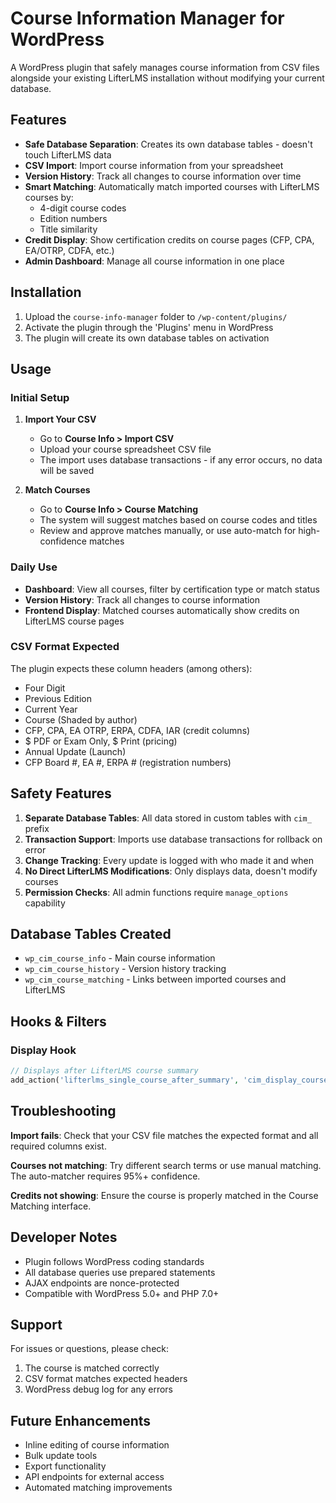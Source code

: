 # Course Information Manager for WordPress

A WordPress plugin that safely manages course information from CSV files alongside your existing LifterLMS installation without modifying your current database.

## Features

- **Safe Database Separation**: Creates its own database tables - doesn't touch LifterLMS data
- **CSV Import**: Import course information from your spreadsheet
- **Version History**: Track all changes to course information over time
- **Smart Matching**: Automatically match imported courses with LifterLMS courses by:
  - 4-digit course codes
  - Edition numbers
  - Title similarity
- **Credit Display**: Show certification credits on course pages (CFP, CPA, EA/OTRP, CDFA, etc.)
- **Admin Dashboard**: Manage all course information in one place

## Installation

1. Upload the `course-info-manager` folder to `/wp-content/plugins/`
2. Activate the plugin through the 'Plugins' menu in WordPress
3. The plugin will create its own database tables on activation

## Usage

### Initial Setup

1. **Import Your CSV**
   - Go to **Course Info > Import CSV**
   - Upload your course spreadsheet CSV file
   - The import uses database transactions - if any error occurs, no data will be saved

2. **Match Courses**
   - Go to **Course Info > Course Matching**
   - The system will suggest matches based on course codes and titles
   - Review and approve matches manually, or use auto-match for high-confidence matches

### Daily Use

- **Dashboard**: View all courses, filter by certification type or match status
- **Version History**: Track all changes to course information
- **Frontend Display**: Matched courses automatically show credits on LifterLMS course pages

### CSV Format Expected

The plugin expects these column headers (among others):
- Four Digit
- Previous Edition  
- Current Year
- Course (Shaded by author)
- CFP, CPA, EA OTRP, ERPA, CDFA, IAR (credit columns)
- $ PDF or Exam Only, $ Print (pricing)
- Annual Update (Launch)
- CFP Board #, EA #, ERPA # (registration numbers)

## Safety Features

1. **Separate Database Tables**: All data stored in custom tables with `cim_` prefix
2. **Transaction Support**: Imports use database transactions for rollback on error
3. **Change Tracking**: Every update is logged with who made it and when
4. **No Direct LifterLMS Modifications**: Only displays data, doesn't modify courses
5. **Permission Checks**: All admin functions require `manage_options` capability

## Database Tables Created

- `wp_cim_course_info` - Main course information
- `wp_cim_course_history` - Version history tracking
- `wp_cim_course_matching` - Links between imported courses and LifterLMS

## Hooks & Filters

### Display Hook
```php
// Displays after LifterLMS course summary
add_action('lifterlms_single_course_after_summary', 'cim_display_course_info', 15);
```

## Troubleshooting

**Import fails**: Check that your CSV file matches the expected format and all required columns exist.

**Courses not matching**: Try different search terms or use manual matching. The auto-matcher requires 95%+ confidence.

**Credits not showing**: Ensure the course is properly matched in the Course Matching interface.

## Developer Notes

- Plugin follows WordPress coding standards
- All database queries use prepared statements
- AJAX endpoints are nonce-protected
- Compatible with WordPress 5.0+ and PHP 7.0+

## Support

For issues or questions, please check:
1. The course is matched correctly
2. CSV format matches expected headers
3. WordPress debug log for any errors

## Future Enhancements

- Inline editing of course information
- Bulk update tools
- Export functionality
- API endpoints for external access
- Automated matching improvements 